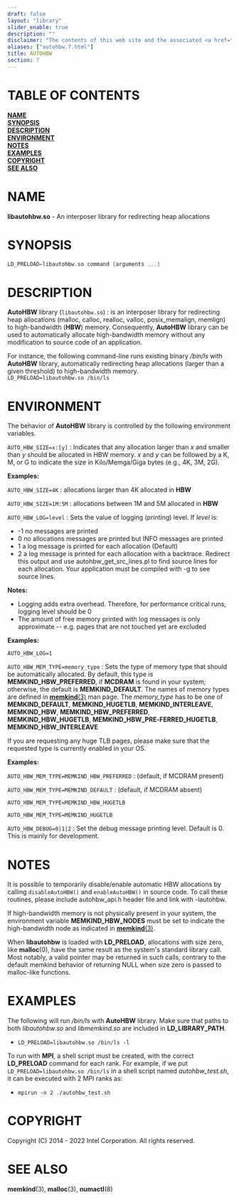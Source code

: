 ```yaml
---
draft: false
layout: "library"
slider_enable: true
description: ""
disclaimer: "The contents of this web site and the associated <a href=\"https://github.com/memkind\">GitHub repositories</a> are BSD-licensed open source."
aliases: ["autohbw.7.html"]
title: AUTOHBW
section: 7
---
```


[comment]: <> (SPDX-License-Identifier: BSD-2-Clause)
[comment]: <> (Copyright 2014-2022, Intel Corporation)

[comment]: <> (autohbw.7 -- man page for fixedallocator)

# TABLE OF CONTENTS #

[**NAME**](#name)\
[**SYNOPSIS**](#synopsis)\
[**DESCRIPTION**](#description)\
[**ENVIRONMENT**](#environment)\
[**NOTES**](#notes)\
[**EXAMPLES**](#examples)\
[**COPYRIGHT**](#copyright)\
[**SEE ALSO**](#see-also)


# NAME #

**libautohbw.so** - An interposer library for redirecting
heap allocations

# SYNOPSIS #

```c
LD_PRELOAD=libautohbw.so command {arguments ...}
```

# DESCRIPTION #

**AutoHBW** library (`libautohbw.so`)
:   is an interposer library for redirecting heap allocations
(malloc, calloc, realloc, valloc, posix_memalign, memlign) to
high-bandwidth (**HBW**) memory. Consequently, **AutoHBW**
library can be used to automatically allocate high-bandwidth
memory without any modification to source code of an
application.

For instance, the following command-line runs existing binary
*/bin/ls* with **AutoHBW** library, automatically redirecting
heap allocations (larger than a given threshold) to
high-bandwidth memory.\
`LD_PRELOAD=libautohbw.so /bin/ls`

# ENVIRONMENT #

The behavior of **AutoHBW** library is controlled by the
following environment variables.

`AUTO_HBW_SIZE=x:[y]`
:   Indicates that any allocation larger than *x* and smaller
    than *y* should be allocated in HBW memory. *x* and *y* can
    be followed by a K, M, or G to indicate the size
    in Kilo/Memga/Giga bytes (e.g., 4K, 3M, 2G).

**Examples:**

`AUTO_HBW_SIZE=4K`
:   allocations larger than 4K allocated in **HBW**

`AUTO_HBW_SIZE=1M:5M`
:   allocations between 1M and 5M allocated in **HBW**

`AUTO_HBW_LOG=level`
:   Sets the value of logging (printing) level. If *level* is:

+ -1 no messages are printed
+ 0 no allocations messages are printed but INFO messages are
  printed
+ 1 a log message is printed for each allocation (Default)
+ 2 a log message is printed for each allocation with a
  backtrace. Redirect this output and use
  autohbw_get_src_lines.pl to find source lines for each
  allocation. Your application must be compiled with -g to
  see source lines.

**Notes:**

+ Logging adds extra overhead. Therefore, for performance
  critical runs, logging level should be 0
+ The amount of free memory printed with log messages is only
  approximate -- e.g. pages that are not touched yet are
  excluded

**Examples:**

`AUTO_HBW_LOG=1`

`AUTO_HBW_MEM_TYPE=memory_type`
:   Sets the type of memory type that should be automatically
    allocated. By default, this type is
    **MEMKIND_HBW_PREFERRED**, if **MCDRAM** is found in your
    system; otherwise, the default is **MEMKIND_DEFAULT**. The
    names of memory types are defined in
    [**memkind**(3)](/memkind/manpages/memkind.3.html)
    man page. The *memory_type* has to be one of
    **MEMKIND_DEFAULT**, **MEMKIND_HUGETLB**,
    **MEMKIND_INTERLEAVE**, **MEMKIND_HBW**,
    **MEMKIND_HBW_PREFERRED**, **MEMKIND_HBW_HUGETLB**,
    **MEMKIND_HBW_PRE‐FERRED_HUGETLB**,
    **MEMKIND_HBW_INTERLEAVE**

If you are requesting any huge TLB pages, please make sure
that the requested type is currently enabled in your OS.

**Examples:**

`AUTO_HBW_MEM_TYPE=MEMKIND_HBW_PREFERRED`
:   (default, if MCDRAM present)

`AUTO_HBW_MEM_TYPE=MEMKIND_DEFAULT`
:   (default, if MCDRAM absent)

`AUTO_HBW_MEM_TYPE=MEMKIND_HBW_HUGETLB`

`AUTO_HBW_MEM_TYPE=MEMKIND_HUGETLB`

`AUTO_HBW_DEBUG=0|1|2`
:   Set the debug message printing level. Default is 0.
    This is mainly for development.

# NOTES #

It is possible to temporarily disable/enable automatic HBW
allocations by calling `disableAutoHBW()` and `enableAutoHBW()`
in source code. To call these routines, please include
autohbw_api.h header file and link with -lautohbw.

If high-bandwidth memory is not physically present in your
system, the environment variable **MEMKIND_HBW_NODES** must be
set to indicate the high-bandwidth node as indicated in
[**memkind**(3)](/memkind/manpages/memkind.3.html).

When **libautohbw** is loaded with **LD_PRELOAD**, allocations with
size zero, like **malloc**(0), have the same result as the system's
standard library call.
Most notably, a valid pointer may be returned in such calls,
contrary to the default memkind behavior of returning NULL when
size zero is passed to malloc-like functions.

# EXAMPLES #

The following will run */bin/ls* with **AutoHBW** library. Make
sure that paths to both *libautohbw.so* and *libmemkind.so* are
included in **LD_LIBRARY_PATH**.

+ `LD_PRELOAD=libautohbw.so /bin/ls -l`

To run with **MPI**, a shell script must be created, with the
correct **LD_PRELOAD** command for each rank. For example, if we
put `LD_PRELOAD=libautohbw.so /bin/ls` in a shell script named
*autohbw_test.sh*, it can be executed with 2 MPI ranks as:

+ `mpirun -n 2 ./autohbw_test.sh`

# COPYRIGHT #

Copyright (C) 2014 - 2022 Intel Corporation. All rights reserved.

# SEE ALSO #

**memkind**(3), **malloc**(3), **numactl**(8)
